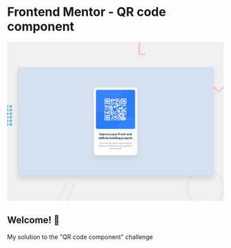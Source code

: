 # Frontend Mentor - QR code component

![Design preview for the QR code component coding challenge](./design/desktop-preview.jpg)

## Welcome! 👋

My solution to the "QR code component" challenge
